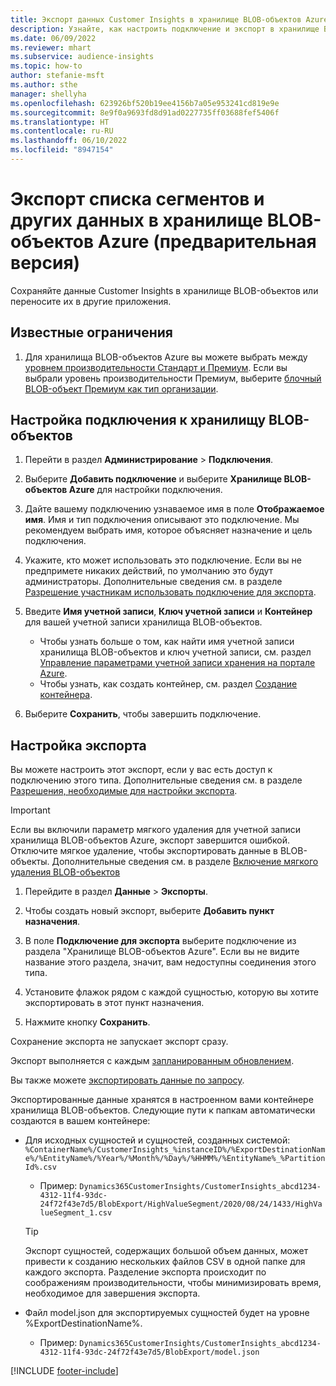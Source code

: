 ```yaml
---
title: Экспорт данных Customer Insights в хранилище BLOB-объектов Azure
description: Узнайте, как настроить подключение и экспорт в хранилище BLOB-объектов.
ms.date: 06/09/2022
ms.reviewer: mhart
ms.subservice: audience-insights
ms.topic: how-to
author: stefanie-msft
ms.author: sthe
manager: shellyha
ms.openlocfilehash: 623926bf520b19ee4156b7a05e953241cd819e9e
ms.sourcegitcommit: 8e9f0a9693fd8d91ad0227735ff03688fef5406f
ms.translationtype: HT
ms.contentlocale: ru-RU
ms.lasthandoff: 06/10/2022
ms.locfileid: "8947154"
---
```

# <a name="export-segment-list-and-other-data-to-azure-blob-storage-preview"></a>Экспорт списка сегментов и других данных в хранилище BLOB-объектов Azure (предварительная версия)

Сохраняйте данные Customer Insights в хранилище BLOB-объектов или переносите их в другие приложения.

## <a name="known-limitations"></a>Известные ограничения

1. Для хранилища BLOB-объектов Azure вы можете выбрать между [уровнем производительности Стандарт и Премиум](/azure/storage/blobs/storage-blob-performance-tiers). Если вы выбрали уровень производительности Премиум, выберите [блочный BLOB-объект Премиум как тип организации](/azure/storage/common/storage-account-overview#types-of-storage-accounts).

## <a name="set-up-the-connection-to-blob-storage"></a>Настройка подключения к хранилищу BLOB-объектов

1. Перейти в раздел **Администрирование** > **Подключения**.

1. Выберите **Добавить подключение** и выберите **Хранилище BLOB-объектов Azure** для настройки подключения.

1. Дайте вашему подключению узнаваемое имя в поле **Отображаемое имя**. Имя и тип подключения описывают это подключение. Мы рекомендуем выбрать имя, которое объясняет назначение и цель подключения.

1. Укажите, кто может использовать это подключение. Если вы не предпримете никаких действий, по умолчанию это будут администраторы. Дополнительные сведения см. в разделе [Разрешение участникам использовать подключение для экспорта](connections.md#allow-contributors-to-use-a-connection-for-exports).

1. Введите **Имя учетной записи**, **Ключ учетной записи** и **Контейнер** для вашей учетной записи хранилища BLOB-объектов.
    - Чтобы узнать больше о том, как найти имя учетной записи хранилища BLOB-объектов и ключ учетной записи, см. раздел [Управление параметрами учетной записи хранения на портале Azure](/azure/storage/common/storage-account-manage).
    - Чтобы узнать, как создать контейнер, см. раздел [Создание контейнера](/azure/storage/blobs/storage-quickstart-blobs-portal#create-a-container).

1. Выберите **Сохранить**, чтобы завершить подключение. 

## <a name="configure-an-export"></a>Настройка экспорта

Вы можете настроить этот экспорт, если у вас есть доступ к подключению этого типа. Дополнительные сведения см. в разделе [Разрешения, необходимые для настройки экспорта](export-destinations.md#set-up-a-new-export).

> [!IMPORTANT]
> Если вы включили параметр мягкого удаления для учетной записи хранилища BLOB-объектов Azure, экспорт завершится ошибкой. Отключите мягкое удаление, чтобы экспортировать данные в BLOB-объекты. Дополнительные сведения см. в разделе [Включение мягкого удаления BLOB-объектов](/azure/storage/blobs/soft-delete-blob-enable)

1. Перейдите в раздел **Данные** > **Экспорты**.

1. Чтобы создать новый экспорт, выберите **Добавить пункт назначения**.

1. В поле **Подключение для экспорта** выберите подключение из раздела "Хранилище BLOB-объектов Azure". Если вы не видите название этого раздела, значит, вам недоступны соединения этого типа.

1. Установите флажок рядом с каждой сущностью, которую вы хотите экспортировать в этот пункт назначения.

1. Нажмите кнопку **Сохранить**.

Сохранение экспорта не запускает экспорт сразу.

Экспорт выполняется с каждым [запланированным обновлением](system.md#schedule-tab).

Вы также можете [экспортировать данные по запросу](export-destinations.md#run-exports-on-demand).

Экспортированные данные хранятся в настроенном вами контейнере хранилища BLOB-объектов. Следующие пути к папкам автоматически создаются в вашем контейнере:

- Для исходных сущностей и сущностей, созданных системой:   
  `%ContainerName%/CustomerInsights_%instanceID%/%ExportDestinationName%/%EntityName%/%Year%/%Month%/%Day%/%HHMM%/%EntityName%_%PartitionId%.csv`  
  - Пример: `Dynamics365CustomerInsights/CustomerInsights_abcd1234-4312-11f4-93dc-24f72f43e7d5/BlobExport/HighValueSegment/2020/08/24/1433/HighValueSegment_1.csv`
  
  > [!TIP]
  > Экспорт сущностей, содержащих большой объем данных, может привести к созданию нескольких файлов CSV в одной папке для каждого экспорта. Разделение экспорта происходит по соображениям производительности, чтобы минимизировать время, необходимое для завершения экспорта.

- Файл model.json для экспортируемых сущностей будет на уровне %ExportDestinationName%.  
  - Пример: `Dynamics365CustomerInsights/CustomerInsights_abcd1234-4312-11f4-93dc-24f72f43e7d5/BlobExport/model.json`

[!INCLUDE [footer-include](includes/footer-banner.md)]
